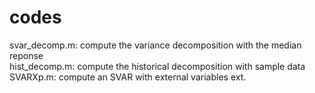 # codes
svar_decomp.m: compute the variance decomposition with the median reponse\
hist_decomp.m: compute the historical decomposition with sample data
SVARXp.m: compute an SVAR with external variables ext.
